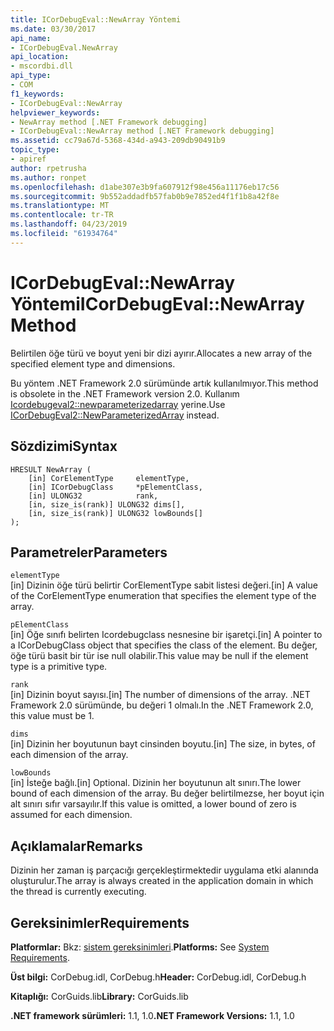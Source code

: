 ```yaml
---
title: ICorDebugEval::NewArray Yöntemi
ms.date: 03/30/2017
api_name:
- ICorDebugEval.NewArray
api_location:
- mscordbi.dll
api_type:
- COM
f1_keywords:
- ICorDebugEval::NewArray
helpviewer_keywords:
- NewArray method [.NET Framework debugging]
- ICorDebugEval::NewArray method [.NET Framework debugging]
ms.assetid: cc79a67d-5368-434d-a943-209db90491b9
topic_type:
- apiref
author: rpetrusha
ms.author: ronpet
ms.openlocfilehash: d1abe307e3b9fa607912f98e456a11176eb17c56
ms.sourcegitcommit: 9b552addadfb57fab0b9e7852ed4f1f1b8a42f8e
ms.translationtype: MT
ms.contentlocale: tr-TR
ms.lasthandoff: 04/23/2019
ms.locfileid: "61934764"
---
```

# <a name="icordebugevalnewarray-method"></a><span data-ttu-id="e3585-102">ICorDebugEval::NewArray Yöntemi</span><span class="sxs-lookup"><span data-stu-id="e3585-102">ICorDebugEval::NewArray Method</span></span>
<span data-ttu-id="e3585-103">Belirtilen öğe türü ve boyut yeni bir dizi ayırır.</span><span class="sxs-lookup"><span data-stu-id="e3585-103">Allocates a new array of the specified element type and dimensions.</span></span>  
  
 <span data-ttu-id="e3585-104">Bu yöntem .NET Framework 2.0 sürümünde artık kullanılmıyor.</span><span class="sxs-lookup"><span data-stu-id="e3585-104">This method is obsolete in the .NET Framework version 2.0.</span></span> <span data-ttu-id="e3585-105">Kullanım [Icordebugeval2::newparameterizedarray](../../../../docs/framework/unmanaged-api/debugging/icordebugeval2-newparameterizedarray-method.md) yerine.</span><span class="sxs-lookup"><span data-stu-id="e3585-105">Use [ICorDebugEval2::NewParameterizedArray](../../../../docs/framework/unmanaged-api/debugging/icordebugeval2-newparameterizedarray-method.md) instead.</span></span>  
  
## <a name="syntax"></a><span data-ttu-id="e3585-106">Sözdizimi</span><span class="sxs-lookup"><span data-stu-id="e3585-106">Syntax</span></span>  
  
```  
HRESULT NewArray (  
    [in] CorElementType     elementType,  
    [in] ICorDebugClass     *pElementClass,  
    [in] ULONG32            rank,  
    [in, size_is(rank)] ULONG32 dims[],  
    [in, size_is(rank)] ULONG32 lowBounds[]  
);  
```  
  
## <a name="parameters"></a><span data-ttu-id="e3585-107">Parametreler</span><span class="sxs-lookup"><span data-stu-id="e3585-107">Parameters</span></span>  
 `elementType`  
 <span data-ttu-id="e3585-108">[in] Dizinin öğe türü belirtir CorElementType sabit listesi değeri.</span><span class="sxs-lookup"><span data-stu-id="e3585-108">[in] A value of the CorElementType enumeration that specifies the element type of the array.</span></span>  
  
 `pElementClass`  
 <span data-ttu-id="e3585-109">[in] Öğe sınıfı belirten Icordebugclass nesnesine bir işaretçi.</span><span class="sxs-lookup"><span data-stu-id="e3585-109">[in] A pointer to a ICorDebugClass object that specifies the class of the element.</span></span> <span data-ttu-id="e3585-110">Bu değer, öğe türü basit bir tür ise null olabilir.</span><span class="sxs-lookup"><span data-stu-id="e3585-110">This value may be null if the element type is a primitive type.</span></span>  
  
 `rank`  
 <span data-ttu-id="e3585-111">[in] Dizinin boyut sayısı.</span><span class="sxs-lookup"><span data-stu-id="e3585-111">[in] The number of dimensions of the array.</span></span> <span data-ttu-id="e3585-112">.NET Framework 2.0 sürümünde, bu değeri 1 olmalı.</span><span class="sxs-lookup"><span data-stu-id="e3585-112">In the .NET Framework 2.0, this value must be 1.</span></span>  
  
 `dims`  
 <span data-ttu-id="e3585-113">[in] Dizinin her boyutunun bayt cinsinden boyutu.</span><span class="sxs-lookup"><span data-stu-id="e3585-113">[in] The size, in bytes, of each dimension of the array.</span></span>  
  
 `lowBounds`  
 <span data-ttu-id="e3585-114">[in] İsteğe bağlı.</span><span class="sxs-lookup"><span data-stu-id="e3585-114">[in] Optional.</span></span> <span data-ttu-id="e3585-115">Dizinin her boyutunun alt sınırı.</span><span class="sxs-lookup"><span data-stu-id="e3585-115">The lower bound of each dimension of the array.</span></span> <span data-ttu-id="e3585-116">Bu değer belirtilmezse, her boyut için alt sınırı sıfır varsayılır.</span><span class="sxs-lookup"><span data-stu-id="e3585-116">If this value is omitted, a lower bound of zero is assumed for each dimension.</span></span>  
  
## <a name="remarks"></a><span data-ttu-id="e3585-117">Açıklamalar</span><span class="sxs-lookup"><span data-stu-id="e3585-117">Remarks</span></span>  
 <span data-ttu-id="e3585-118">Dizinin her zaman iş parçacığı gerçekleştirmektedir uygulama etki alanında oluşturulur.</span><span class="sxs-lookup"><span data-stu-id="e3585-118">The array is always created in the application domain in which the thread is currently executing.</span></span>  
  
## <a name="requirements"></a><span data-ttu-id="e3585-119">Gereksinimler</span><span class="sxs-lookup"><span data-stu-id="e3585-119">Requirements</span></span>  
 <span data-ttu-id="e3585-120">**Platformlar:** Bkz: [sistem gereksinimleri](../../../../docs/framework/get-started/system-requirements.md).</span><span class="sxs-lookup"><span data-stu-id="e3585-120">**Platforms:** See [System Requirements](../../../../docs/framework/get-started/system-requirements.md).</span></span>  
  
 <span data-ttu-id="e3585-121">**Üst bilgi:** CorDebug.idl, CorDebug.h</span><span class="sxs-lookup"><span data-stu-id="e3585-121">**Header:** CorDebug.idl, CorDebug.h</span></span>  
  
 <span data-ttu-id="e3585-122">**Kitaplığı:** CorGuids.lib</span><span class="sxs-lookup"><span data-stu-id="e3585-122">**Library:** CorGuids.lib</span></span>  
  
 <span data-ttu-id="e3585-123">**.NET framework sürümleri:** 1.1, 1.0</span><span class="sxs-lookup"><span data-stu-id="e3585-123">**.NET Framework Versions:** 1.1, 1.0</span></span>
